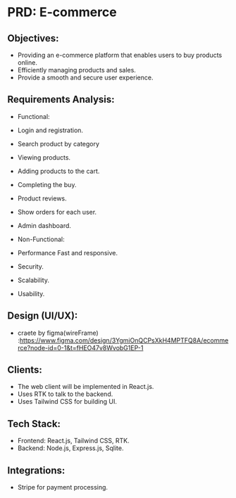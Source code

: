 # PRD: E-commerce

## Objectives:

- Providing an e-commerce platform that enables users to buy products online.
- Efficiently managing products and sales.
- Provide a smooth and secure user experience.

## Requirements Analysis:

- Functional:

- Login and registration.
- Search product by category
- Viewing products.
- Adding products to the cart.
- Completing the buy.
- Product reviews.
- Show orders for each user.
- Admin dashboard.

- Non-Functional:

- Performance Fast and responsive.
- Security.
- Scalability.
- Usability.

## Design (UI/UX):

- craete by figma(wireFrame) :https://www.figma.com/design/3YgmiOnQCPsXkH4MPTFQ8A/ecommerce?node-id=0-1&t=fHEO47v8WvobG1EP-1

## Clients:

- The web client will be implemented in React.js.
- Uses RTK to talk to the backend.
- Uses Tailwind CSS for building UI.

## Tech Stack:

- Frontend: React.js, Tailwind CSS, RTK.
- Backend: Node.js, Express.js, Sqlite.

## Integrations:

- Stripe for payment processing.
